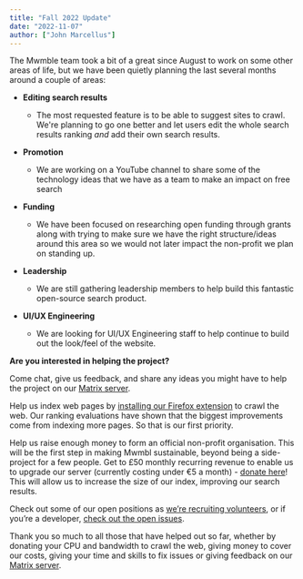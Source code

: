 ```yaml
---
title: "Fall 2022 Update"
date: "2022-11-07"
author: ["John Marcellus"]
---
```


The Mwmble team took a bit of a great since August to work on some other areas of life, but we have been quietly planning the last several months around a couple of areas:
 - **Editing search results**
    - The most requested feature is to be able to suggest sites to crawl. We're planning to go one better and let users edit the whole search results ranking _and_ add their own search results.

 - **Promotion**
    -  We are working on a YouTube channel to share some of the technology ideas that we have as a team to make an impact on free search

 - **Funding**
    - We have been focused on researching open funding through grants along with trying to make sure we have the right structure/ideas around this area so we would not later impact the non-profit we plan on standing up.

 - **Leadership**
    - We are still gathering leadership members to help build this fantastic open-source search product. 

 - **UI/UX Engineering**
    - We are looking for UI/UX Engineering staff to help continue to build out the look/feel of the website.


**Are you interested in helping the project?**

Come chat, give us feedback, and share any ideas you might have to help the project on our [Matrix server](https://matrix.to/#/#mwmbl:matrix.org).

Help us index web pages by [installing our Firefox extension](https://addons.mozilla.org/en-GB/firefox/addon/mwmbl-web-crawler/) to crawl the web. Our ranking evaluations have shown that the biggest improvements come from indexing more pages. So that is our first priority.

Help us raise enough money to form an official non-profit organisation. This will be the first step in making Mwmbl sustainable, beyond being a side-project for a few people.
Get to £50 monthly recurring revenue to enable us to upgrade our server (currently costing under €5 a month) - [donate here](https://opencollective.com/mwmbl)! This will allow us to increase the size of our index, improving our search results.

Check out some of our open positions as [we’re recruiting volunteers](https://github.com/mwmbl/mwmbl/wiki/Open-positions), or if you’re a developer, [check out the open issues](https://github.com/mwmbl/mwmbl/issues).

Thank you so much to all those that have helped out so far, whether by donating your CPU and bandwidth to crawl the web, giving money to cover our costs, giving your time and skills to fix issues or giving feedback on our [Matrix server](https://matrix.to/#/#mwmbl:matrix.org).
